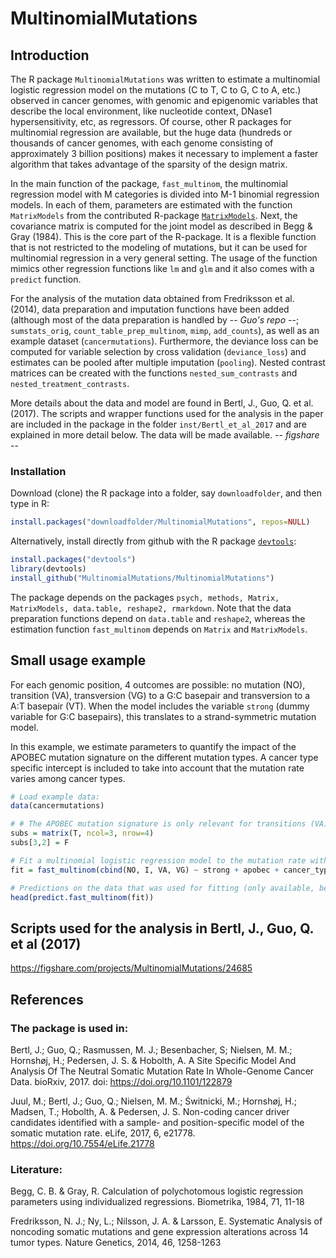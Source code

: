 # MultinomialMutations

## Introduction

The R package `MultinomialMutations` was written to estimate a multinomial logistic regression model on the mutations (C to T, C to G, C to A, etc.) observed in cancer genomes, with genomic and epigenomic variables that describe the local environment, like nucleotide context, DNase1 hypersensitivity, etc, as regressors. Of course, other R packages for multinomial regression are available, but the huge data (hundreds or thousands of cancer genomes, with each genome consisting of approximately 3 billion positions) makes it necessary to implement a faster algorithm that takes advantage of the sparsity of the design matrix.

In the main function of the package, `fast_multinom`, the multinomial regression model with M categories is divided into M-1 binomial regression models. In each of them, parameters are estimated with the function `MatrixModels` from the contributed R-package [`MatrixModels`](https://cran.r-project.org/web/packages/MatrixModels/index.html). Next, the covariance matrix is computed for the joint model as described in Begg & Gray (1984). This is the core part of the R-package. It is a flexible function that is not restricted to the modeling of mutations, but it can be used for multinomial regression in a very general setting. The usage of the function mimics other regression functions like `lm` and `glm` and it also comes with a `predict` function.

For the analysis of the mutation data obtained from Fredriksson et al. (2014), data preparation and imputation functions have been added (although most of the data preparation is handled by -- *Guo's repo* --; `sumstats_orig`, `count_table_prep_multinom`, `mimp`, `add_counts`), as well as an example dataset (`cancermutations`). Furthermore, the deviance loss can be computed for variable selection by cross validation (`deviance_loss`) and estimates can be pooled after multiple imputation (`pooling`). Nested contrast matrices can be created with the functions `nested_sum_contrasts` and `nested_treatment_contrasts`. 

More details about the data and model are found in Bertl, J., Guo, Q. et al. (2017). The scripts and wrapper functions used for the analysis in the paper are included in the package in the folder `inst/Bertl_et_al_2017` and are explained in more detail below. The data will be made available. -- *figshare* --

### Installation

Download (clone) the R package into a folder, say `downloadfolder`, and then type in R:
```r
install.packages("downloadfolder/MultinomialMutations", repos=NULL)
```

Alternatively, install directly from github with the R package [`devtools`](https://cran.r-project.org/web/packages/devtools/index.html):
```r
install.packages("devtools")
library(devtools)
install_github("MultinomialMutations/MultinomialMutations")
```
The package depends on the packages `psych, methods, Matrix, MatrixModels, data.table, reshape2, rmarkdown`. Note that the data preparation functions depend on `data.table` and `reshape2`, whereas the estimation function `fast_multinom` depends on `Matrix` and `MatrixModels`.


## Small usage example

For each genomic position, 4 outcomes are possible: no mutation (NO), transition (VA), transversion (VG) to a G:C basepair and transversion to a A:T basepair (VT). When the model includes the variable `strong` (dummy variable for G:C basepairs), this translates to a strand-symmetric mutation model. 

In this example, we estimate parameters to quantify the impact of the APOBEC mutation signature on the different mutation types. A cancer type specific intercept is included to take into account that the mutation rate varies among cancer types.

```r
# Load example data:
data(cancermutations)

# # The APOBEC mutation signature is only relevant for transitions (VA) and transversions to a G:C basepair (VG). Construct the corresponding subset of parameters for the 3 binomial models VA vs NO, VG vs NO and VT vs NO:
subs = matrix(T, ncol=3, nrow=4)
subs[3,2] = F

# Fit a multinomial logistic regression model to the mutation rate with the explanatory variables `strong` (C or G position), `apobec` (TpCpA or Tp**C**pT position) and a cancer type specific intercept.
fit = fast_multinom(cbind(NO, I, VA, VG) ~ strong + apobec + cancer_type, data = cancermutations, refLevel=1, loglik=T, predictions=T, VC=T, subsetmatrix=subs)

# Predictions on the data that was used for fitting (only available, because predictions=T in the function fast_multinom):
head(predict.fast_multinom(fit))
```



## Scripts used for the analysis in Bertl, J., Guo, Q. et al (2017)

https://figshare.com/projects/MultinomialMutations/24685

## References 

### The package is used in: 

Bertl, J.; Guo, Q.; Rasmussen, M. J.; Besenbacher, S; Nielsen, M. M.; Hornshøj, H.; Pedersen, J. S. & Hobolth, A. A Site Specific Model And Analysis Of The Neutral Somatic Mutation Rate In Whole-Genome Cancer Data. bioRxiv, 2017. doi: https://doi.org/10.1101/122879 

Juul, M.; Bertl, J.; Guo, Q.; Nielsen, M. M.; Świtnicki, M.; Hornshøj, H.; Madsen, T.; Hobolth, A. & Pedersen, J. S. Non-coding cancer driver candidates identified with a sample- and position-specific model of the somatic mutation rate. eLife, 2017, 6, e21778. https://doi.org/10.7554/eLife.21778

### Literature:

Begg, C. B. & Gray, R. Calculation of polychotomous logistic regression parameters using individualized regressions. Biometrika, 1984, 71, 11-18

Fredriksson, N. J.; Ny, L.; Nilsson, J. A. & Larsson, E. Systematic Analysis of noncoding somatic mutations and gene expression alterations across 14 tumor types. Nature Genetics, 2014, 46, 1258-1263
